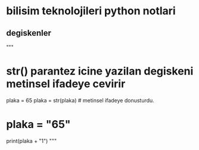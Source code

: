 # bilisim teknolojileri python notlari 
## degiskenler
"""
# str() parantez icine yazilan degiskeni metinsel ifadeye cevirir
plaka = 65
plaka = str(plaka) # metinsel ifadeye donusturdu.
# plaka = "65"
print(plaka + "1")
"""

